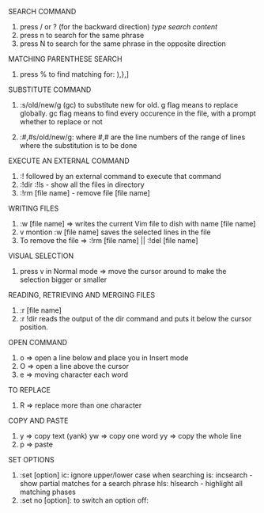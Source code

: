 SEARCH COMMAND
1. press / or ? (for the backward direction) *type search content*
2. press n to search for the same phrase
3. press N to search for the same phrase in the opposite direction

MATCHING PARENTHESE SEARCH
1. press % to find matching for: ),},]

SUBSTITUTE COMMAND
1. :s/old/new/g (gc) to substitute new for old. g flag means to replace globally. gc flag means to find every occurence in the file, with a prompt whether to replace or not

2. :#,#s/old/new/g: where #,# are the line numbers of the range of lines where the substitution is to be done

EXECUTE AN EXTERNAL COMMAND
1. :! followed by an external command to execute that command
2. :!dir  :!ls -  show  all the files in directory
3. :!rm [file name] - remove file [file name]

WRITING FILES
1. :w [file name] => writes the current Vim file to dish with name [file name]
2. v montion :w [file name] saves the selected lines in the file
3. To remove the file => :!rm [file name] || :!del [file name]

VISUAL SELECTION
1. press v in Normal mode => move the cursor around to make the selection bigger or smaller

READING, RETRIEVING AND MERGING FILES
1. :r [file name]
2. :r !dir  reads the output of the dir command and puts it below the
      cursor position.

OPEN COMMAND
1. o => open a line below and place you in Insert mode
2. O => open a line above the cursor
3. e => moving character each word

TO REPLACE
1. R => replace more than one character

COPY AND PASTE
1. y => copy text (yank)
   yw => copy one word
   yy => copy the whole line
2. p => paste

SET OPTIONS
1. :set [option]
   ic: ignore upper/lower case when searching
   is: incsearch - show partial matches for a search phrase
   hls: hlsearch - highlight all matching phases
2. :set no [option]: to switch an option off: 



